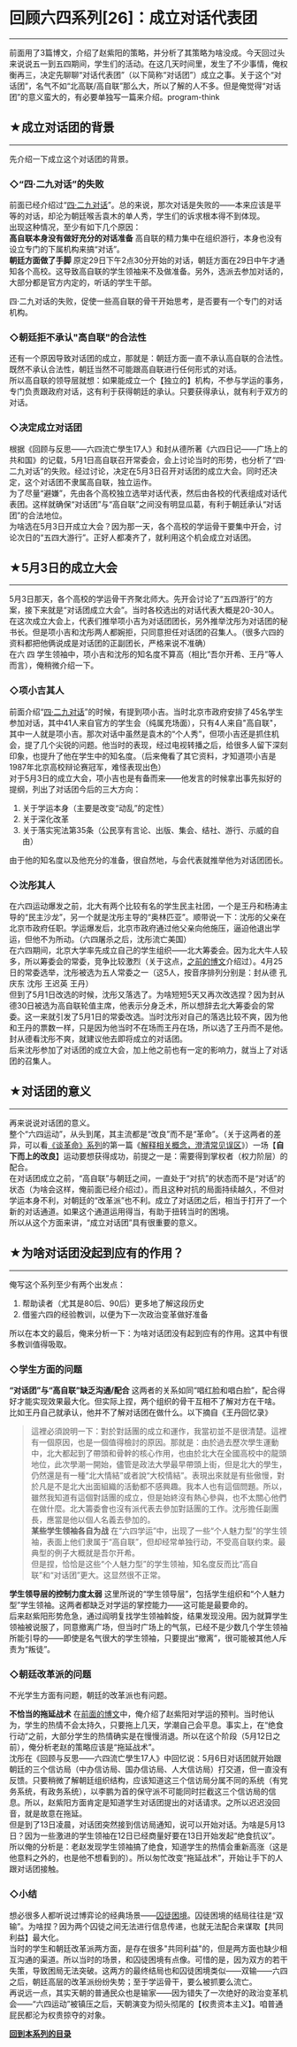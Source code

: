 # 回顾六四系列[26]：成立对话代表团 

-----

 前面用了3篇博文，介绍了赵紫阳的策略，并分析了其策略为啥没成。今天回过头来说说五一到五四期间，学生们的活动。在这几天时间里，发生了不少事情，俺权衡再三，决定先聊聊“对话代表团”（以下简称“对话团”）成立之事。关于这个“对话团”，名气不如“北高联/高自联”那么大，所以了解的人不多。但是俺觉得“对话团”的意义蛮大的，有必要单独写一篇来介绍。program-think  
   
   
 ## ★成立对话团的背景
---------

  
 先介绍一下成立这个对话团的背景。  
   
 ### ◇“四·二九对话”的失败

  
 前面已经介绍过“[四·二九对话](https://program-think.blogspot.com/2012/09/june-fourth-incident-20.html)”。总的来说，那次对话是失败的——本来应该是平等的对话，却沦为朝廷喉舌袁木的单人秀，学生们的诉求根本得不到体现。  
 出现这种情况，至少有如下几个原因：  
 **高自联本身没有做好充分的对话准备** 
 高自联的精力集中在组织游行，本身也没有设立专门的下属机构来搞“对话”。  
 **朝廷方面做了手脚** 
 原定29日下午2点30分开始的对话，朝廷方面在29日中午才通知各个高校。这导致高自联的学生领袖来不及做准备。另外，选派去参加对话的，大部分都是官方内定的，听话的学生干部。  
   
 四·二九对话的失败，促使一些高自联的骨干开始思考，是否要有一个专门的对话机构。  
   
 ### ◇朝廷拒不承认"高自联"的合法性

  
 还有一个原因导致对话团的成立，那就是：朝廷方面一直不承认高自联的合法性。既然不承认合法性，朝廷当然不可能跟高自联进行任何形式的对话。  
 所以高自联的领导层就想：如果能成立一个【独立的】机构，不参与学运的事务，专门负责跟政府对话，这有利于获得朝廷的承认。只要获得承认，就有利于双方的对话。  
   
 ### ◇决定成立对话团

  
 根据《回顾与反思——六四流亡學生17人》和封从德所著《六四日记——广场上的共和国》的记载，5月1日高自联召开常委会，会上讨论当时的形势，也分析了“四·二九对话”的失败。经过讨论，决定在5月3日召开对话团的成立大会。同时还决定，这个对话团不隶属高自联，独立运作。  
 为了尽量“避嫌”，先由各个高校独立选举对话代表，然后由各校的代表组成对话代表团。这样就确保“对话团”与“高自联”之间没有明显瓜葛，有利于朝廷承认“对话团”的合法地位。  
 为啥选在5月3日开成立大会？因为那一天，各个高校的学运骨干要集中开会，讨论次日的“五四大游行”。正好人都凑齐了，就利用这个机会成立对话团。  
   
   
 ## ★5月3日的成立大会
----------

  
 5月3日那天，各个高校的学运骨干齐聚北师大。先开会讨论了“五四游行”的方案，接下来就是“对话团成立大会”。当时各校选出的对话代表大概是20-30人。  
 在这次成立大会上，代表们推举项小吉为对话团团长，另外推举沈彤为对话团的秘书长。但是项小吉和沈彤两人都婉拒，只同意担任对话团的召集人。（很多六四的资料都把他俩说成是对话团的正副团长，严格来说不准确）  
 在六 四 学生领袖中，项小吉和沈彤的知名度不算高（相比“吾尔开希、王丹”等人而言），俺稍微介绍一下。  
   
 ### ◇项小吉其人

  
 前面介绍“[四·二九对话](https://program-think.blogspot.com/2012/09/june-fourth-incident-20.html)”的时候，有提到项小吉。当时北京市政府安排了45名学生参加对话，其中41人来自官方的学生会（纯属充场面），只有4人来自"高自联"，其中一人就是项小吉。那次对话中虽然是袁木的“个人秀”，但项小吉还是抓住机会，提了几个尖锐的问题。他当时的表现，经过电视转播之后，给很多人留下深刻印象，也提升了他在学生中的知名度。（后来俺看了其它资料，才知道项小吉是1987年北京高校辩论赛冠军，难怪表现出色）  
 对于5月3日的成立大会，项小吉也是有备而来——他发言的时候拿出事先拟好的提纲，列出了对话团今后的三大方向：  
 1. 关于学运本身（主要是改变“动乱”的定性）  
 2. 关于深化改革  
 3. 关于落实宪法第35条（公民享有言论、出版、集会、结社、游行、示威的自由）  
   
 由于他的知名度以及他充分的准备，很自然地，与会代表就推举他为对话团团长。  
   
 ### ◇沈彤其人

  
 在六四运动爆发之前，北大有两个比较有名的学生民主社团，一个是王丹和杨涛主导的“民主沙龙”，另一个就是沈彤主导的“奥林匹亚”。顺带说一下：沈彤的父亲在北京市政府任职。学运爆发后，北京市政府通过他父亲向他施压，逼迫他退出学运，但他不为所动。（六四屠杀之后，沈彤流亡美国）  
 在六四期间，北京大学率先成立自己的学生组织——北大筹委会。因为北大牛人较多，所以筹委会的常委，竞争比较激烈（关于这点，[之前的博文](https://program-think.blogspot.com/2012/07/june-fourth-incident-19.html)介绍过）。4月25日的常委选举，沈彤被选为五人常委之一（这5人，按音序排列分别是：封从德 孔庆东 沈彤 王迟英 王丹）  
 但到了5月1日改选的时候，沈彤又落选了。为啥短短5天又再次改选捏？因为封从德30日被选为高自联轮值主席，他表示分身乏术，所以想辞去北大筹委会的常委。这一来就引发了5月1日的常委改选。当时沈彤对自己的落选比较不爽，因为他和王丹的票数一样，只是因为他当时不在场而王丹在场，所以选了王丹而不是他。封从德看沈彤不爽，就建议他去即将成立的对话团。  
 后来沈彤参加了对话团的成立大会，加上他之前也有一定的影响力，就当上了对话团的召集人。  
   
   
 ## ★对话团的意义
-------

  
 再来说说对话团的意义。  
 整个“六四运动”，从头到尾，其主流都是“改良”而不是“革命”。（关于这两者的差异，可以看[《谈革命》系列](https://program-think.blogspot.com/2011/12/revolution-0.html)的第一篇《[解释相关概念，澄清常见误区](https://program-think.blogspot.com/2011/12/revolution-1.html)》）一场【**自下而上的改良**】运动要想获得成功，前提之一是：需要得到掌权者（权力阶层）的配合。  
 在对话团成立之前，“高自联”与朝廷之间，一直处于“对抗”的状态而不是“对话”的状态（为啥会这样，俺前面已经介绍过）。而且这种对抗的局面持续越久，不但对学运本身不利，对朝廷的“改革派”也不利。成立了对话团之后，相当于打开了一个新的对话通道。如果这个通道运用得当，有助于扭转当时的困境。  
 所以从这个方面来讲，“成立对话团”具有很重要的意义。  
   
   
 ## ★为啥对话团没起到应有的作用？
---------------

  
 俺写这个系列至少有两个出发点：  
 1. 帮助读者（尤其是80后、90后）更多地了解这段历史  
 2. 借鉴六四的经验教训，以便为下一次政治变革做好准备  
   
 所以在本文的最后，俺来分析一下：为啥对话团没有起到应有的作用。这其中有很多教训值得吸取。  
   
 ### ◇学生方面的问题

  
 **“对话团”与“高自联”缺乏沟通/配合** 
 这两者的关系如同“唱红脸和唱白脸”，配合得好才能实现效果最大化。但实际上捏，两个组织的骨干互相不了解对方在干啥。  
 比如王丹自己就承认，他并不了解对话团在做什么。以下摘自《王丹回忆录》  
 
> 這裡必須說明一下：對於對話團的成立和運作，我當初並不是很清楚。這裡有一個原因，也是一個值得檢討的原因。那就是：由於過去歷次學生運動中，北大都起到了帶頭和骨幹的核心作用，也由於北大在全國高校中的龍頭地位，此次學潮一開始，儘管是政法大學最早帶頭上街，但是北大的學生，仍然還是有一種“北大情結”或者說“大校情結”。表現出來就是有些傲慢，對於凡是不是北大出面組織的活動都不感興趣。我本人也有這個問題。所以，雖然我知道有這個對話團的成立，但是始終沒有熱心參與，也不太關心他們在做什麼。北大籌委會也沒有派代表去參加對話團的工作。沈彤擔任副團長，應當是他以個人名義去參加的。  
 **某些学生领袖各自为战** 
 在“六四学运”中，出现了一些“个人魅力型”的学生领袖，表面上他们隶属于“高自联”，但却经常单独行动，不受高自联约束。最典型的例子大概就是吾尔开希。  
 但是捏，恰恰是这些“个人魅力型”的学生领袖，知名度反而比“高自联”和“对话团”更大。这显然很不正常。  
   
 **学生领导层的控制力度太弱** 
 这里所说的“学生领导层”，包括学生组织和“个人魅力型”学生领袖。这两者都缺乏对学运的掌控能力——这可能是最要命的。  
 后来赵紫阳形势危急，通过阎明复找学生领袖斡旋，结果发现没用。因为就算学生领袖被说服了，同意撤离广场，但当时广场上的气氛，已经不是少数几个学生领袖所能引导的——即使是名气很大的学生领袖，只要提出“撤离”，很可能被其他人斥责为“叛徒”。  
   
 ### ◇朝廷改革派的问题

  
 不光学生方面有问题，朝廷的改革派也有问题。  
   
 **不恰当的拖延战术** 
 在[前面的博文](https://program-think.blogspot.com/2013/04/june-fourth-incident-23.html)中，俺介绍了赵紫阳对学运的预判。当时他认为，学生的热情不会太持久，只要拖上几天，学潮自己会平息。事实上，在“绝食行动”之前，大部分学生的热情确实是在慢慢消退。所以在这个阶段（5月12日之前），俺分析老赵的策略应该是“拖延战术”。  
 沈彤在《回顾与反思——六四流亡學生17人》中回忆说：5月6日对话团就开始跟朝廷的三个信访局（中办信访局、国办信访局、人大信访局）打交道，但一直没有反馈。只要稍微了解朝廷组织结构，应该知道这三个信访局分属不同的系统（有党务系统，有政务系统），以李鹏为首的保守派不可能同时拦截这三个信访局的信息。所以，赵紫阳方面肯定是知道学生对话团提出的对话请求。之所以迟迟没回音，就是故意在拖延。  
 但是到了13日凌晨，对话团突然接到信访局通知，说可以开始对话。为啥是5月13日？因为一些激进的学生领袖在12日已经商量好要在13日开始发起“绝食抗议”。  
 所以俺的分析是：老赵发现学生领袖搞了绝食，知道学生的热情会重新高涨（这是他意料之外的，也是他不想看到的）。所以匆忙改变“拖延战术”，开始让手下的人跟对话团接触。  
   
 ### ◇小结

  
 想必很多人都听说过博弈论的经典场景——[囚徒困境](https://zh.wikipedia.org/wiki/%E5%9B%9A%E5%BE%92%E5%9B%B0%E5%A2%83)。囚徒困境的结局往往是“双输”。为啥捏？因为两个囚徒之间无法进行信息传递，也就无法配合来谋取【共同利益】最大化。  
 当时的学生和朝廷改革派两方面，是存在很多"共同利益"的，但是两方面也缺少相互沟通的渠道。所以当时的场景，和囚徒困境有点像。可惜的是，因为双方的若干失策，导致困局无法突破。这两方的最终结局也和囚徒困境类似——双输——六四之后，朝廷高层的改革派纷纷失势；至于学运骨干，要么被抓要么流亡。  
 再说远一点，其实天朝的普通民众也是输家——因为错失了一次绝好的政治变革机会——“六四运动”被镇压之后，天朝演变为彻头彻尾的【权贵资本主义】。咱普通屁民都沦为权贵掠夺的对象。  
   
   
 [**回到本系列的目录**](https://program-think.blogspot.com/2011/06/june-fourth-incident-0.html#index) 